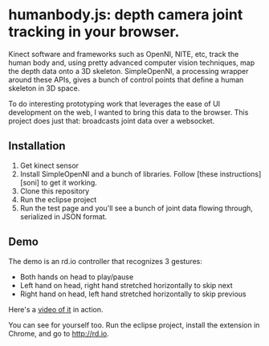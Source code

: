 # humanbody.js: depth camera joint tracking in your browser.

Kinect software and frameworks such as OpenNI, NITE, etc, track the
human body and, using pretty advanced computer vision techniques, map
the depth data onto a 3D skeleton. SimpleOpenNI, a processing wrapper
around these APIs, gives a bunch of control points that define a
human skeleton in 3D space.

To do interesting prototyping work that leverages the ease of UI
development on the web, I wanted to bring this data to the browser. This
project does just that: broadcasts joint data over a websocket.

## Installation

1. Get kinect sensor
2. Install SimpleOpenNI and a bunch of libraries. Follow [these
   instructions][soni] to get it working.
3. Clone this repository
4. Run the eclipse project
5. Run the test page and you'll see a bunch of joint data flowing
   through, serialized in JSON format.

## Demo

The demo is an rd.io controller that recognizes 3 gestures:

- Both hands on head to play/pause
- Left hand on head, right hand stretched horizontally to skip next
- Right hand on head, left hand stretched horizontally to skip previous

Here's a [video of it][video] in action.

You can see for yourself too. Run the eclipse project, install
the extension in Chrome, and go to <http://rd.io>.

[video]: http://www.youtube.com/watch?v=dZcjfgILtzY
